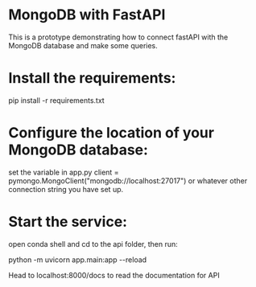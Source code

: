 # MongoDB with FastAPI

This is a prototype demonstrating how to connect fastAPI with the MongoDB database and make some queries.


# Install the requirements:
pip install -r requirements.txt

# Configure the location of your MongoDB database:
set the variable in app.py client = pymongo.MongoClient("mongodb://localhost:27017") or whatever other connection string you have set up.

# Start the service:

open conda shell and cd to the api folder, then run:

python -m uvicorn app.main:app --reload

Head to localhost:8000/docs to read the documentation for API 
